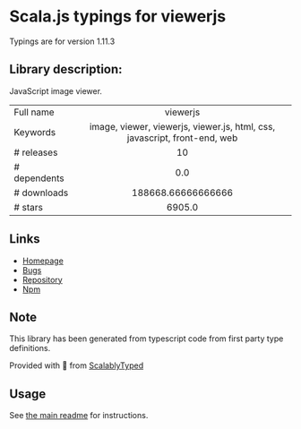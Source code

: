 
# Scala.js typings for viewerjs

Typings are for version 1.11.3

## Library description:
JavaScript image viewer.

|                    |                 |
| ------------------ | :-------------: |
| Full name          | viewerjs |
| Keywords           | image, viewer, viewerjs, viewer.js, html, css, javascript, front-end, web |
| # releases         | 10 |
| # dependents       | 0.0 |
| # downloads        | 188668.66666666666 |
| # stars            | 6905.0 |

## Links
- [Homepage](https://fengyuanchen.github.io/viewerjs)
- [Bugs](https://github.com/fengyuanchen/viewerjs/issues)
- [Repository](https://github.com/fengyuanchen/viewerjs)
- [Npm](https://www.npmjs.com/package/viewerjs)
    


## Note
This library has been generated from typescript code from first party type definitions.

Provided with :purple_heart: from [ScalablyTyped](https://github.com/oyvindberg/ScalablyTyped)

## Usage
See [the main readme](../../readme.md) for instructions.



